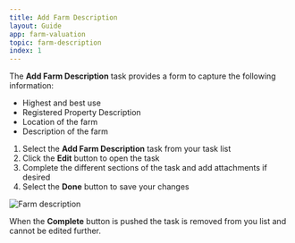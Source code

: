 ```yaml
---
title: Add Farm Description
layout: Guide
app: farm-valuation
topic: farm-description
index: 1
---
```


The **Add Farm Description** task provides a form to capture the following information:

+ Highest and best use
+ Registered Property Description
+ Location of the farm
+ Description of the farm

1. Select the **Add Farm Description** task  from your task list
2. Click the **Edit** button to open the task
2. Complete the different sections of the task and add attachments if desired
3. Select the **Done** button to save your changes

![Farm description](/images/guides/farm-valuation/ENT_farm_description.png)

When the **Complete** button is pushed the task is removed from you list and cannot be edited further.